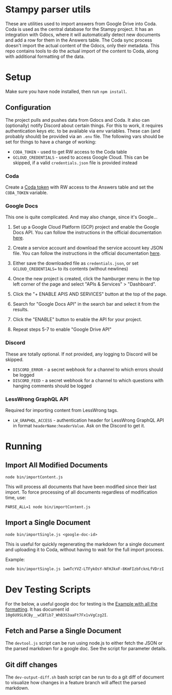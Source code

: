 # Stampy parser utils

These are utilities used to import answers from Google Drive into Coda.
Coda is used as the central database for the Stampy project. It has an integration with Gdocs, where
it will automatically detect new documents and add a row for them in the Answers table. The Coda sync
process doesn't import the actual content of the Gdocs, only their metadata. This repo contains tools
to do the actual import of the content to Coda, along with additional formatting of the data.

# Setup

Make sure you have node installed, then run `npm install`.

## Configuration

The project pulls and pushes data from Gdocs and Coda. It also can (optionally) notify Discord about certain
things. For this to work, it requires authentication keys etc. to be available via env variables. These can
(and probably should) be provided via an `.env` file. The following vars should be set for things to have a
change of working:

- `CODA_TOKEN` - used to get RW access to the Coda table
- `GCLOUD_CREDENTIALS` - used to access Google Cloud. This can be skipped, if a valid `credentials.json` file is provided instead

### Coda

Create a [Coda token](https://coda.io/account) with RW access to the Answers table and set the `CODA_TOKEN` variable.

### Google Docs

This one is quite complicated. And may also change, since it's Google...

1. Set up a Google Cloud Platform (GCP) project and enable the Google Docs API. You can follow
   the instructions in the official documentation [here](https://developers.google.com/docs/api/quickstart/nodejs#step_1_turn_on_the).

2. Create a service account and download the service account key JSON file. You can follow the instructions in the official documentation [here](https://developers.google.com/docs/api/quickstart/nodejs#step_2_create_a_project_and_enable_the_api).

3. Either save the downloaded file as `credentials.json`, or set `GCLOUD_CREDENTIALS=` to its contents (without newlines)

4. Once the new project is created, click the hamburger menu in the top left corner of the page and select "APIs & Services" > "Dashboard".

5. Click the "+ ENABLE APIS AND SERVICES" button at the top of the page.

6. Search for "Google Docs API" in the search bar and select it from the results.

7. Click the "ENABLE" button to enable the API for your project.

8. Repeat steps 5-7 to enable "Google Drive API"

### Discord

These are totally optional. If not provided, any logging to Discord will be skipped.

- `DISCORD_ERROR` - a secret webhook for a channel to which errors should be logged
- `DISCORD_FEED` - a secret webhook for a channel to which questions with hanging comments should be logged

### LessWrong GraphQL API

Required for importing content from LessWrong tags.

- `LW_GRAPHQL_ACCESS` - authentication header for LessWrong GraphQL API in format `headerName:headerValue`. Ask on the Discord to get it.

# Running

## Import All Modified Documents

`node bin/importContent.js`

This will process all documents that have been modified since their last import. To force processing of all documents regardless of modification time, use:

`PARSE_ALL=1 node bin/importContent.js`

## Import a Single Document

`node bin/importSingle.js <google-doc-id>`

This is useful for quickly regenerating the markdown for a single document and uploading it to Coda, without having to wait for the full import process.

Example:

```bash
node bin/importSingle.js 1wmTcYVZ-LTFykOsY-NFHJkxF-8KmFIzbFcknLfVDrzI
```

# Dev Testing Scripts

For the below, a useful google doc for testing is the
[Example with all the formatting](https://docs.google.com/document/d/10g6U9SL0CBy__wCBTib7_WhB3S3aaFt7Fx1vVgCzg2I/edit?tab=t.0).
It has document id `10g6U9SL0CBy__wCBTib7_WhB3S3aaFt7Fx1vVgCzg2I`.

## Fetch and Parse a Single Document

The `devtool.js` script can be run using node.js to either fetch the JSON or the parsed markdown for a google doc. See the script for parameter details.

## Git diff changes

The `dev-output-diff.sh` bash script can be run to do a git diff of document to visualize how changes in a feature branch will affect the parsed markdown.
